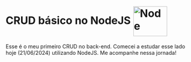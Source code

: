 <h1>
  CRUD básico no NodeJS
  <img align="center" alt="Node" height="80" width="90" src="https://cdn.jsdelivr.net/gh/devicons/devicon@latest/icons/nodejs/nodejs-original.svg">
</h1>

<p>Esse é o meu primeiro CRUD no back-end. Comecei a estudar esse lado hoje (21/06/2024) utilizando NodeJS. Me acompanhe nessa jornada!</p>
